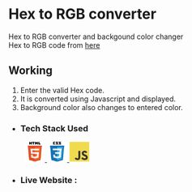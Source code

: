 # Hex to RGB converter
Hex to RGB converter and backgound color changer<br>
Hex to RGB code from [here](https://stackoverflow.com/questions/5623838/rgb-to-hex-and-hex-to-rgb/5624139#5624139)
## Working
<ol>
<li>Enter the valid Hex code.</li>
<li>It is converted using Javascript and displayed.</li>
<li>Background color also changes to entered color.</li>
</ol>


<ul> <li><h3>Tech Stack Used</h3></li></ul>
&emsp;&emsp;
<a href="https://developer.mozilla.org/en-US/docs/Web/HTML" target="_blank" rel="noreferrer"> <img src="https://raw.githubusercontent.com/devicons/devicon/master/icons/html5/html5-original-wordmark.svg" alt="html5" width="40" height="40"/> </a>
<a href="https://developer.mozilla.org/en-US/docs/Web/CSS" target="_blank" rel="noreferrer"> <img src="https://raw.githubusercontent.com/devicons/devicon/master/icons/css3/css3-original-wordmark.svg" alt="css3" width="40" height="40"/> </a>
<a href="https://developer.mozilla.org/en-US/docs/Web/JavaScript" target="_blank" rel="noreferrer"> <img src="https://raw.githubusercontent.com/devicons/devicon/master/icons/javascript/javascript-original.svg" alt="javascript" width="40" height="40"/> </a>
<ul> <li> <h3> Live Website :  </h3>  </li></ul>
